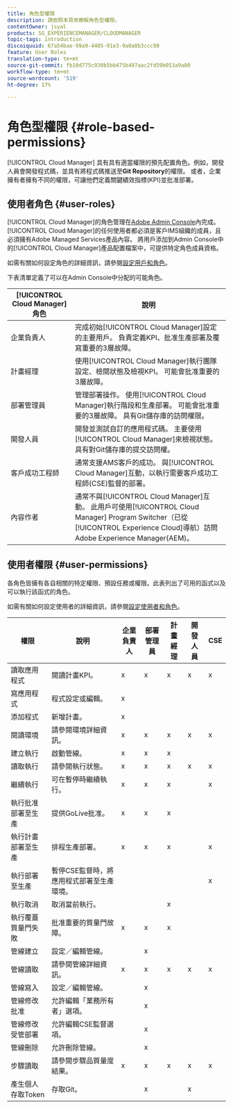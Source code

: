 ```yaml
---
title: 角色型權限
description: 請依照本頁來瞭解角色型權限。
contentOwner: jsyal
products: SG_EXPERIENCEMANAGER/CLOUDMANAGER
topic-tags: introduction
discoiquuid: 67a54bae-99a9-4405-91e3-9a0a8b3ccc98
feature: User Roles
translation-type: tm+mt
source-git-commit: fb10d775c930b5bb475b497aac2fd59b053a9a00
workflow-type: tm+mt
source-wordcount: '519'
ht-degree: 17%

---
```



# 角色型權限 {#role-based-permissions}

[!UICONTROL Cloud Manager] 具有具有適當權限的預先配置角色。例如，開發人員會開發程式碼，並具有將程式碼推送至&#x200B;**Git Repository**&#x200B;的權限。 或者，企業擁有者擁有不同的權限，可讓他們定義關鍵績效指標(KPI)並批准部署。

## 使用者角色 {#user-roles}

[!UICONTROL Cloud Manager]的角色管理在[Adobe Admin Console](https://helpx.adobe.com/tw/enterprise/using/admin-console.html)內完成。 [!UICONTROL Cloud Manager]的任何使用者都必須是客戶IMS組織的成員，且必須擁有Adobe Managed Services產品內容。 將用戶添加到Admin Console中的[!UICONTROL Cloud Manager]產品配置檔案中，可提供特定角色成員資格。

如需有關如何設定角色的詳細資訊，請參閱[設定用戶和角色](setting-up-users-and-roles.md)。

下表清單定義了可以在Admin Console中分配的可能角色。

| **[!UICONTROL Cloud Manager]角色** | **說明** |
|---|---|
| 企業負責人 | 完成初始[!UICONTROL Cloud Manager]設定的主要用戶。 負責定義KPI、批准生產部署及覆寫重要的3層故障。 |
| 計畫經理 | 使用[!UICONTROL Cloud Manager]執行團隊設定、檢閱狀態及檢視KPI。 可能會批准重要的3層故障。 |
| 部署管理員 | 管理部署操作。 使用[!UICONTROL Cloud Manager]執行階段和生產部署。 可能會批准重要的3層故障。 具有Git儲存庫的訪問權限。 |
| 開發人員 | 開發並測試自訂的應用程式碼。 主要使用[!UICONTROL Cloud Manager]來檢視狀態。 具有對Git儲存庫的提交訪問權。 |
| 客戶成功工程師 | 通常支援AMS客戶的成功。 與[!UICONTROL Cloud Manager]互動，以執行需要客戶成功工程師(CSE)監督的部署。 |
| 內容作者 | 通常不與[!UICONTROL Cloud Manager]互動。 此用戶可使用[!UICONTROL Cloud Manager] Program Switcher（已從[!UICONTROL Experience Cloud]導航）訪問Adobe Experience Manager(AEM)。 |

## 使用者權限 {#user-permissions}

各角色皆擁有各自相關的特定權限、預設任務或權限。此表列出了可用的函式以及可以執行該函式的角色。

如需有關如何設定使用者的詳細資訊，請參閱[設定使用者和角色](setting-up-users-and-roles.md)。

| 權限 | 說明 | 企業負責人 | 部署管理員 | 計畫經理 | 開發人員 | CSE |
|--- |--- |--- |--- |--- |--- |--- |
| 讀取應用程式 | 閱讀計畫KPI。 | x | x | x | x | x |
| 寫應用程式 | 程式設定或編輯。 | x |  |  |  |  |
| 添加程式 | 新增計畫。 | x |  |  |  |  |
| 閱讀環境 | 請參閱環境詳細資訊。 | x | x | x | x | x |
| 建立執行 | 啟動管線。 | x | x | x |  |  |
| 讀取執行 | 請參閱執行狀態。 | x | x | x | x | x |
| 繼續執行 | 可在暫停時繼續執行。 | x | x | x |  | x |
| 執行批准部署至生產 | 提供GoLive批准。 | x | x | x |  |  |
| 執行計畫部署至生產 | 排程生產部署。 | x | x | x |  | x |
| 執行部署至生產 | 暫停CSE監督時，將應用程式部署至生產環境。 |  |  |  |  | x |
| 執行取消 | 取消當前執行。 |  |  | x |  |  |
| 執行覆蓋質量門失敗 | 批准重要的質量門故障。 | x | x | x |  |  |
| 管線建立 | 設定／編輯管線。 |  | x |  |  |  |
| 管線讀取 | 請參閱管線詳細資訊。 | x | x | x | x | x |
| 管線寫入 | 設定／編輯管線。 |  | x |  |  |  |
| 管線修改批准 | 允許編輯「業務所有者」選項。 |  | x |  |  |  |
| 管線修改受管部署 | 允許編輯CSE監督選項。 |  | x |  |  |  |
| 管線刪除 | 允許刪除管線。 |  | x |  |  |  |
| 步驟讀取 | 請參閱步驟品質量度結果。 | x | x | x | x | x |
| 產生個人存取Token | 存取Git。 |  | x |  | x |  |

